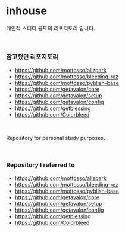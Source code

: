 # inhouse

개인적 스터디 용도의 리포지토리 입니다.

<br>

### 참고했던 리포지토리 

* https://github.com/mottosso/allzpark
* https://github.com/mottosso/bleeding-rez
* https://github.com/mottosso/pyblish-base
* https://github.com/getavalon/core
* https://github.com/getavalon/setup
* https://github.com/getavalon/config
* https://github.com/getblessing
* https://github.com/Colorbleed

<br>

Repository for personal study purposes.

<br>

### Repository I referred to

* https://github.com/mottosso/allzpark
* https://github.com/mottosso/bleeding-rez
* https://github.com/mottosso/pyblish-base
* https://github.com/getavalon/core
* https://github.com/getavalon/setup
* https://github.com/getavalon/config
* https://github.com/getblessing
* https://github.com/Colorbleed
